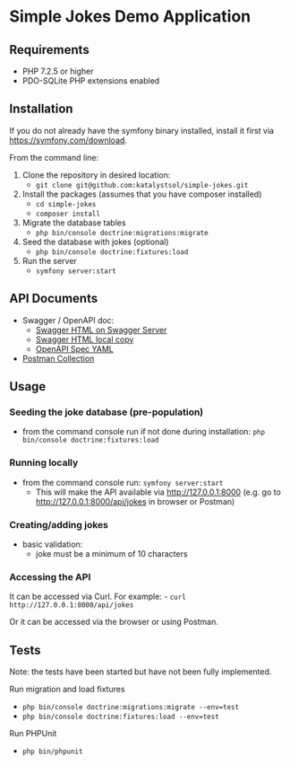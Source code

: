 # Simple Jokes Demo Application

## Requirements
- PHP 7.2.5 or higher
- PDO-SQLite PHP extensions enabled

## Installation
If you do not already have the symfony binary installed, install it first via https://symfony.com/download.

From the command line:
1. Clone the repository in desired location:
    - `git clone git@github.com:katalystsol/simple-jokes.git`
2. Install the packages (assumes that you have composer installed)
    - `cd simple-jokes`
    - `composer install`
3. Migrate the database tables
    - `php bin/console doctrine:migrations:migrate`
4. Seed the database with jokes (optional)
    - `php bin/console doctrine:fixtures:load`
5. Run the server
    - `symfony server:start`

## API Documents
- Swagger / OpenAPI doc:
    - [Swagger HTML on Swagger Server](https://app.swaggerhub.com/apis-docs/KatalystSolutions/SimpleJoke/1.0.0)
    - [Swagger HTML local copy](<a href="/docs/openapi/html2-documentation-generated/index.html">)
    - [OpenAPI Spec YAML](docs/openapi/openapi-yaml-client-generated/openapi.yaml)
- [Postman Collection](docs/postman/Simple-Jokes.postman_collection.json)

## Usage

### Seeding the joke database (pre-population)
- from the command console run if not done during installation: `php bin/console doctrine:fixtures:load`

### Running locally
- from the command console run: `symfony server:start`
    - This will make the API available via http://127.0.0.1:8000 (e.g. go to http://127.0.0.1:8000/api/jokes in browser or Postman)

### Creating/adding jokes
- basic validation:
    - joke must be a minimum of 10 characters

### Accessing the API
It can be accessed via Curl. For example:
    - `curl http://127.0.0.1:8000/api/jokes`

Or it can be accessed via the browser or using Postman.

## Tests
Note: the tests have been started but have not been fully implemented.

Run migration and load fixtures

- `php bin/console doctrine:migrations:migrate --env=test`
- `php bin/console doctrine:fixtures:load --env=test`

Run PHPUnit
- `php bin/phpunit`
